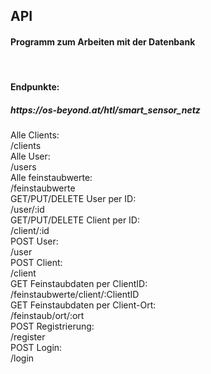 <h2>API</h2>
<h4>Programm zum Arbeiten mit der Datenbank</h4>
<br>

<h4>Endpunkte:</h4>
<h5>https://os-beyond.at/htl/smart_sensor_netz</h5>
Alle Clients:<br>
  /clients<br>
Alle User:<br>
  /users<br>
Alle feinstaubwerte:<br>
  /feinstaubwerte<br>
GET/PUT/DELETE User per ID:<br>
  /user/:id<br>
GET/PUT/DELETE Client per ID:<br>
  /client/:id<br>
POST User:<br>
  /user<br>
POST Client:<br>
  /client<br>
GET Feinstaubdaten per ClientID:<br>
  /feinstaubwerte/client/:ClientID<br>
GET Feinstaubdaten per Client-Ort:<br>
  /feinstaub/ort/:ort<br>
POST Registrierung:<br>
  /register<br>
POST Login:<br>
  /login<br>
